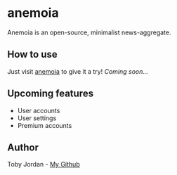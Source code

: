 # anemoia
Anemoia is an open-source, minimalist news-aggregate.

## How to use
Just visit [anemoia](http://178.62.44.197/) to give it a try! *Coming soon...*

## Upcoming features
* User accounts
* User settings
* Premium accounts

## Author
Toby Jordan - [My Github](github.com/tobyjordan)
